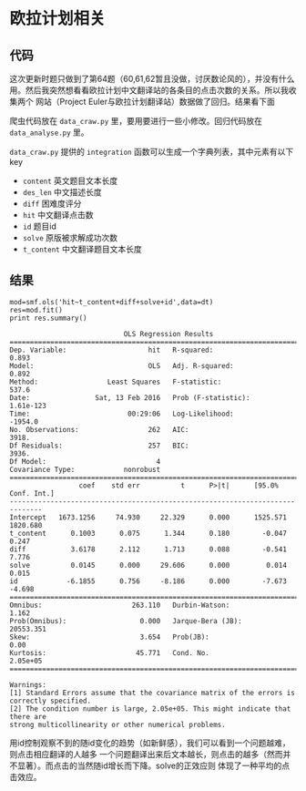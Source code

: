 # 欧拉计划相关

## 代码


这次更新时题只做到了第64题（60,61,62暂且没做，讨厌数论风的），并没有什么用。然后我突然想看看欧拉计划中文翻译站的各条目的点击次数的关系。所以我收集两个
网站（Project Euler与欧拉计划翻译站）数据做了回归。结果看下面


爬虫代码放在 `data_craw.py` 里，要用要进行一些小修改。回归代码放在 `data_analyse.py` 里。

`data_craw.py` 提供的 `integration` 函数可以生成一个字典列表，其中元素有以下key

* `content` 英文题目文本长度
* `des_len` 中文描述长度
* `diff` 困难度评分
* `hit` 中文翻译点击数
* `id` 题目id
* `solve` 原版被求解成功次数
* `t_content` 中文翻译题目文本长度

## 结果


	mod=smf.ols('hit~t_content+diff+solve+id',data=dt)
	res=mod.fit()
	print res.summary()

								OLS Regression Results                            
	==============================================================================
	Dep. Variable:                    hit   R-squared:                       0.893
	Model:                            OLS   Adj. R-squared:                  0.892
	Method:                 Least Squares   F-statistic:                     537.6
	Date:                Sat, 13 Feb 2016   Prob (F-statistic):          1.61e-123
	Time:                        00:29:06   Log-Likelihood:                -1954.0
	No. Observations:                 262   AIC:                             3918.
	Df Residuals:                     257   BIC:                             3936.
	Df Model:                           4                                         
	Covariance Type:            nonrobust                                         
	==============================================================================
					 coef    std err          t      P>|t|      [95.0% Conf. Int.]
	------------------------------------------------------------------------------
	Intercept   1673.1256     74.930     22.329      0.000      1525.571  1820.680
	t_content      0.1003      0.075      1.344      0.180        -0.047     0.247
	diff           3.6178      2.112      1.713      0.088        -0.541     7.776
	solve          0.0145      0.000     29.606      0.000         0.014     0.015
	id            -6.1855      0.756     -8.186      0.000        -7.673    -4.698
	==============================================================================
	Omnibus:                      263.110   Durbin-Watson:                   1.162
	Prob(Omnibus):                  0.000   Jarque-Bera (JB):            20553.351
	Skew:                           3.654   Prob(JB):                         0.00
	Kurtosis:                      45.771   Cond. No.                     2.05e+05
	==============================================================================

	Warnings:
	[1] Standard Errors assume that the covariance matrix of the errors is correctly specified.
	[2] The condition number is large, 2.05e+05. This might indicate that there are
	strong multicollinearity or other numerical problems.
	
用id控制观察不到的随id变化的趋势（如新鲜感），我们可以看到一个问题越难，则点击相应翻译的人越多
一个问题翻译出来后文本越长，则点击的越多（然而并不显著）。而点击的当然随id增长而下降。solve的正效应则
体现了一种平均的点击效应。